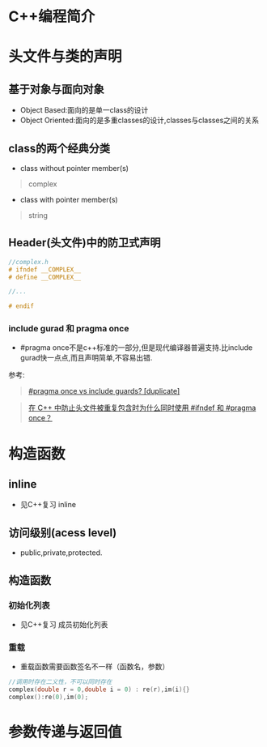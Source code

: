 # C++编程简介
# 头文件与类的声明

## 基于对象与面向对象
* Object Based:面向的是单一class的设计
* Object Oriented:面向的是多重classes的设计,classes与classes之间的关系

## class的两个经典分类
* class without pointer member(s)
> complex

* class with pointer member(s)
> string

## Header(头文件)中的防卫式声明
```cpp
//complex.h
# ifndef __COMPLEX__
# define __COMPLEX__

//...

# endif
```

### include gurad 和 pragma once
* #pragma once不是c++标准的一部分,但是现代编译器普遍支持.比include gurad快一点点,而且声明简单,不容易出错.

参考:
> [#pragma once vs include guards? [duplicate]](https://stackoverflow.com/questions/1143936/pragma-once-vs-include-guards)

> [在 C++ 中防止头文件被重复包含时为什么同时使用 #ifndef 和 #pragma once？](https://www.zhihu.com/question/40990594)

# 构造函数
## inline
* 见C++复习 inline

## 访问级别(acess level)
* public,private,protected.

## 构造函数
### 初始化列表
* 见C++复习 成员初始化列表

### 重载
* 重载函数需要函数签名不一样（函数名，参数）

```cpp
//调用时存在二义性，不可以同时存在
complex(double r = 0,double i = 0) : re(r),im(i){}
complex():re(0),im(0);
```

# 参数传递与返回值
